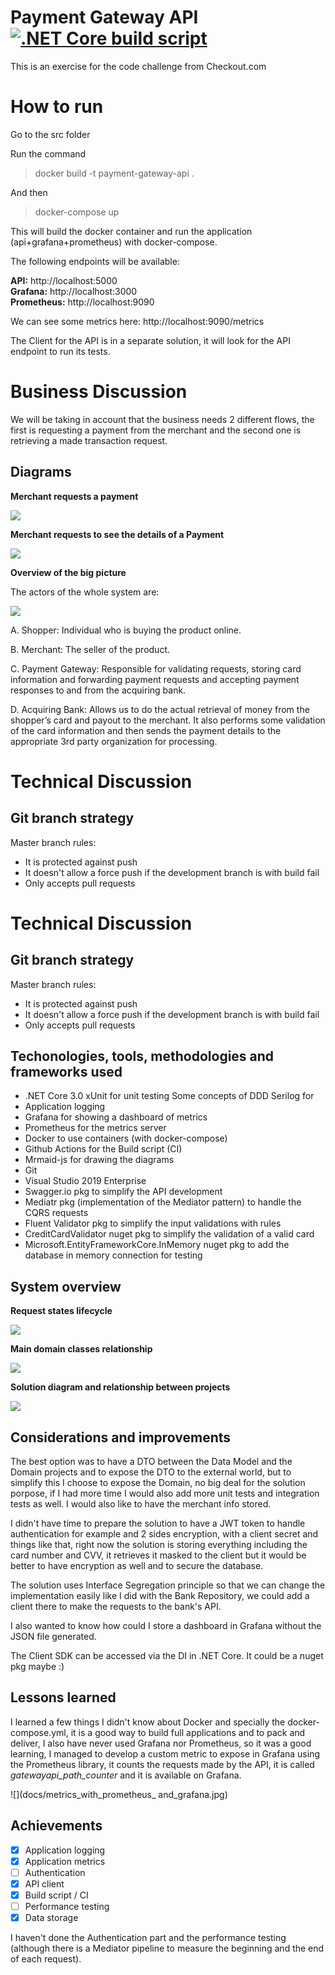# Payment Gateway API <a href="https://github.com/rafaelqueiroz89/payment-gateway/actions?query=workflow%3A%22.NET+Core+build+script%22+branch%3Amaster">![.NET Core build script](https://github.com/rafaelqueiroz89/payment-gateway/workflows/.NET%20Core%20build%20script/badge.svg)</a>

This is an exercise for the code challenge from Checkout.com

# How to run

Go to the src folder

Run the command <blockquote>docker build -t payment-gateway-api .</blockquote> And then <blockquote>docker-compose up</blockquote>

This will build the docker container and run the application (api+grafana+prometheus) with docker-compose.

The following endpoints will be available:

<b>API:</b> http://localhost:5000</br>
<b>Grafana:</b> http://localhost:3000</br>
<b>Prometheus:</b> http://localhost:9090</br>

We can see some metrics here: http://localhost:9090/metrics

The Client for the API is in a separate solution, it will look for the API endpoint to run its tests.

# Business Discussion

We will be taking in account that the business needs 2 different flows, the first is requesting a payment from the merchant and the second one is retrieving a made transaction request. 

## Diagrams

<b>Merchant requests a payment</b>

![](docs/sequence1.jpg)
 
<b>Merchant requests to see the details of a Payment</b>

![](docs/sequence2.jpg)

<b>Overview of the big picture</b>

The actors of the whole system are:

![](docs/big_picture.jpg)


A. Shopper: Individual who is buying the product online.

B. Merchant: The seller of the product.

C. Payment Gateway: Responsible for validating requests, storing card information and forwarding payment requests and accepting payment responses to and from the acquiring bank. 

D. Acquiring Bank: Allows us to do the actual retrieval of money from the shopper’s card and payout to the merchant. It also performs some validation of the card information and then sends the payment details to the appropriate 3rd party organization for processing.

# Technical Discussion

## Git branch strategy

Master branch rules:
 - It is protected against push
 - It doesn't allow a force push if the development branch is with build fail
 - Only accepts pull requests

# Technical Discussion

## Git branch strategy

Master branch rules:
 - It is protected against push
 - It doesn't allow a force push if the development branch is with build fail
 - Only accepts pull requests

## Techonologies, tools, methodologies and frameworks used

 - .NET Core 3.0 xUnit for unit testing Some concepts of DDD Serilog for
 - Application logging 
 - Grafana for showing a dashboard of metrics
 - Prometheus for the metrics server 
 - Docker to use containers (with docker-compose) 
 - Github Actions for the Build script (CI) 
 - Mrmaid-js for drawing the diagrams 
 - Git  
 - Visual Studio 2019 Enterprise
 - Swagger.io pkg to simplify the API development 
 - Mediatr pkg (implementation of the Mediator pattern) to handle the CQRS requests
 - Fluent Validator pkg to simplify the input validations with rules
 - CreditCardValidator nuget pkg to simplify the validation of a valid card
 - Microsoft.EntityFrameworkCore.InMemory nuget pkg to add the database in memory connection for testing
  
## System overview

<b>Request states lifecycle</b>

![](docs/state_diagram.jpg)

<b>Main domain classes relationship</b>

![](docs/aggregate_domain_class_diagram.jpg)

<b>Solution diagram and relationship between projects</b>

![](docs/project_structure.JPG)

## Considerations and improvements

The best option was to have a DTO between the Data Model and the Domain projects and to expose the DTO to the external world, but to simplify this I choose to expose the Domain, no big deal for the solution porpose, if I had more time I would also add more unit tests and integration tests as well. I would also like to have the merchant info stored.

I didn't have time to prepare the solution to have a JWT token to handle authentication for example and 2 sides encryption, with a client secret and things like that, right now the solution is storing everything including the card number and CVV, it retrieves it masked to the client but it would be better to have encryption as well and to secure the database.

The solution uses Interface Segregation principle so that we can change the implementation easily like I did with the Bank Repository, we could add a client there to make the requests to the bank's API.

I also wanted to know how could I store a dashboard in Grafana without the JSON file generated.

The Client SDK can be accessed via the DI in .NET Core. It could be a nuget pkg maybe :)

## Lessons learned

I learned a few things I didn't know about Docker and specially the docker-compose.yml, it is a good way to build full applications and to pack and deliver, I also have never used Grafana nor Prometheus, so it was a good learning, I managed to develop a custom metric to expose in Grafana using the Prometheus library, it counts the requests made by the API, it is called <i>gatewayapi_path_counter</i> and it is available on Grafana.

![](docs/metrics_with_prometheus_ and_grafana.jpg)

## Achievements 

- [x] Application logging
- [x] Application metrics
- [ ] Authentication  
- [x] API client 
- [x] Build script / CI 
- [ ] Performance testing 
- [x] Data storage 
 
I haven't done the Authentication part and the performance testing (although there is a Mediator pipeline to measure the beginning and the end of each request).
